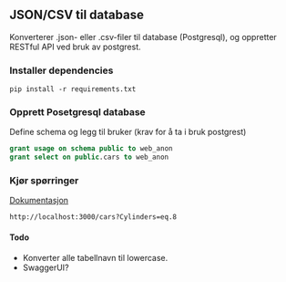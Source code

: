 ## JSON/CSV til database

Konverterer .json- eller .csv-filer til database (Postgresql), og oppretter RESTful API ved bruk av postgrest. 

### Installer dependencies

```shell
pip install -r requirements.txt
```

### Opprett Posetgresql database
Define schema og legg til bruker (krav for å ta i bruk postgrest)

```sql
grant usage on schema public to web_anon
grant select on public.cars to web_anon
```

### Kjør spørringer
[Dokumentasjon](https://postgrest.org/en/stable/api.html#resource-embedding)
```
http://localhost:3000/cars?Cylinders=eq.8
```

#### Todo
- Konverter alle tabellnavn til lowercase.
- SwaggerUI?